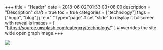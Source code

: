 +++
title = "Header"
date = 2018-06-02T01:33:03+08:00
description = "Description"
draft = true
toc = true
categories = ["technology"]
tags = ["hugo", "blog"]
pre ="<i class='fa fa-file'></i> "
type="page" # set "slide" to display it fullscreen with reveal.js
images = [
  "https://source.unsplash.com/category/technology/"
] # overrides the site-wide open graph image
+++

![](https://picsum.photos/250/?random)

<!--
_header.md here
-->
